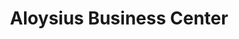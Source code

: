 ---
title: "Aloysius Business Center"
url: /monrovia/aloysius-business-center/
shop: electronics
---
